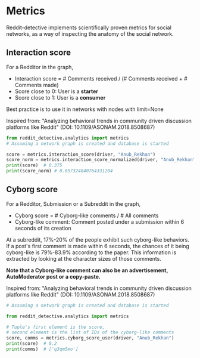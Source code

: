 # Metrics
Reddit-detective implements scientifically proven metrics for social networks, as a way of inspecting
the anatomy of the social network.

## Interaction score
For a Redditor in the graph,
- Interaction score = # Comments received / (# Comments received + # Comments made)
- Score close to 0: User is a **starter**
- Score close to 1: User is a **consumer**

Best practice is to use it in networks with nodes with limit=None

Inspired from: "Analyzing behavioral trends in community driven
discussion platforms like Reddit" (DOI: 10.1109/ASONAM.2018.8508687)
    
```python
from reddit_detective.analytics import metrics
# Assuming a network graph is created and database is started

score = metrics.interaction_score(driver, "Anub_Rekhan")
score_norm = metrics.interaction_score_normalized(driver, "Anub_Rekhan")
print(score)  # 0.375
print(score_norm) # 0.057324840764331204
```

## Cyborg score
For a Redditor, Submission or a Subreddit in the graph,
- Cyborg score = # Cyborg-like comments / # All comments 
- Cyborg-like comment: Comment posted under a submission within 6 seconds of its creation

At a subreddit, 17%-20% of the people exhibit such cyborg-like behaviors.
If a post's first comment is made within 6 seconds, the chances
of it being cyborg-like is 79%-83.9% according to the paper.
This information is extracted by looking at the character sizes of those
comments.

**Note that a Cyborg-like comment can also be an advertisement,
AutoModerator post or a copy-paste.**
    
Inspired from: "Analyzing behavioral trends in community driven
discussion platforms like Reddit" (DOI: 10.1109/ASONAM.2018.8508687)

```python
# Assuming a network graph is created and database is started

from reddit_detective.analytics import metrics

# Tuple's first element is the score, 
# second element is the list of IDs of the cyborg-like comments
score, comms = metrics.cyborg_score_user(driver, "Anub_Rekhan")
print(score)  # 0.2
print(comms)  # ['q3qm5mo']
```
